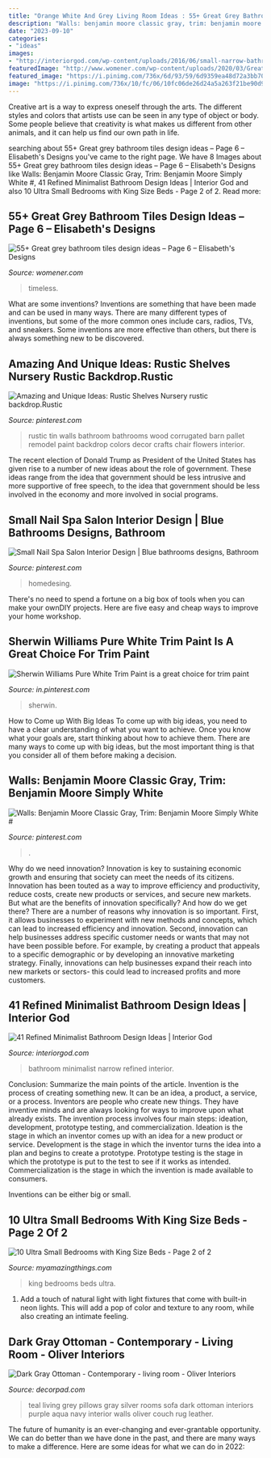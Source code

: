 ```yaml
---
title: "Orange White And Grey Living Room Ideas : 55+ Great Grey Bathroom Tiles Design Ideas – Page 6 – Elisabeth&#039;s Designs"
description: "Walls: benjamin moore classic gray, trim: benjamin moore simply white #"
date: "2023-09-10"
categories:
- "ideas"
images:
- "http://interiorgod.com/wp-content/uploads/2016/06/small-narrow-bathroom-ideas.jpeg"
featuredImage: "http://www.womener.com/wp-content/uploads/2020/03/Great-grey-bathroom-tiles-design-ideas-for-2020-6.jpg"
featured_image: "https://i.pinimg.com/736x/6d/93/59/6d9359ea48d72a3bb7024e65243ef774.jpg"
image: "https://i.pinimg.com/736x/10/fc/06/10fc06de26d24a5a263f21be90d91b41.jpg"
---
```



Creative art is a way to express oneself through the arts. The different styles and colors that artists use can be seen in any type of object or body. Some people believe that creativity is what makes us different from other animals, and it can help us find our own path in life.

	

		
searching about 55+ Great grey bathroom tiles design ideas – Page 6 – Elisabeth&#039;s Designs you've came to the right page. We have 8 Images about 55+ Great grey bathroom tiles design ideas – Page 6 – Elisabeth&#039;s Designs like Walls: Benjamin Moore Classic Gray, Trim: Benjamin Moore Simply White #, 41 Refined Minimalist Bathroom Design Ideas | Interior God and also 10 Ultra Small Bedrooms with King Size Beds - Page 2 of 2. Read more:
		
    
## 55+ Great Grey Bathroom Tiles Design Ideas – Page 6 – Elisabeth&#039;s Designs

<img loading=lazy src="http://www.womener.com/wp-content/uploads/2020/03/Great-grey-bathroom-tiles-design-ideas-for-2020-6.jpg" onerror="this.onerror=null;this.src='https://tse4.mm.bing.net/th?id=OIP.aX_SqokcMbtuuZt84_Vc8gHaLH&amp;pid=15.1';" alt="55+ Great grey bathroom tiles design ideas – Page 6 – Elisabeth&#039;s Designs">

_Source: womener.com_

>timeless. 

	

What are some inventions?
Inventions are something that have been made and can be used in many ways. There are many different types of inventions, but some of the more common ones include cars, radios, TVs, and sneakers. Some inventions are more effective than others, but there is always something new to be discovered.

    
## Amazing And Unique Ideas: Rustic Shelves Nursery Rustic Backdrop.Rustic

<img loading=lazy src="https://i.pinimg.com/736x/2a/d6/69/2ad6695ff067955c87a11d81facac2a0.jpg" onerror="this.onerror=null;this.src='https://tse3.mm.bing.net/th?id=OIP.jwS1SRwUnMDCrgNi0uagRgHaJ3&amp;pid=15.1';" alt="Amazing and Unique Ideas: Rustic Shelves Nursery rustic backdrop.Rustic">

_Source: pinterest.com_

>rustic tin walls bathroom bathrooms wood corrugated barn pallet remodel paint backdrop colors decor crafts chair flowers interior. 

	

The recent election of Donald Trump as President of the United States has given rise to a number of new ideas about the role of government. These ideas range from the idea that government should be less intrusive and more supportive of free speech, to the idea that government should be less involved in the economy and more involved in social programs.

    
## Small Nail Spa Salon Interior Design | Blue Bathrooms Designs, Bathroom

<img loading=lazy src="https://i.pinimg.com/736x/6d/93/59/6d9359ea48d72a3bb7024e65243ef774.jpg" onerror="this.onerror=null;this.src='https://tse3.mm.bing.net/th?id=OIP.q3hxxub8NfuaJT3H12I7kAHaLH&amp;pid=15.1';" alt="Small Nail Spa Salon Interior Design | Blue bathrooms designs, Bathroom">

_Source: pinterest.com_

>homedesing. 

	

There's no need to spend a fortune on a big box of tools when you can make your ownDIY projects. Here are five easy and cheap ways to improve your home workshop.

    
## Sherwin Williams Pure White Trim Paint Is A Great Choice For Trim Paint

<img loading=lazy src="https://i.pinimg.com/736x/10/fc/06/10fc06de26d24a5a263f21be90d91b41.jpg" onerror="this.onerror=null;this.src='https://tse2.mm.bing.net/th?id=OIP.7XmrGOSdNABLk-eUp1icdgHaLI&amp;pid=15.1';" alt="Sherwin Williams Pure White Trim Paint is a great choice for trim paint">

_Source: in.pinterest.com_

>sherwin. 

	

How to Come up With Big Ideas
To come up with big ideas, you need to have a clear understanding of what you want to achieve. Once you know what your goals are, start thinking about how to achieve them. There are many ways to come up with big ideas, but the most important thing is that you consider all of them before making a decision.

    
## Walls: Benjamin Moore Classic Gray, Trim: Benjamin Moore Simply White #

<img loading=lazy src="https://i.pinimg.com/736x/a3/64/fd/a364fdd25874437ff72223db845b2ad1.jpg" onerror="this.onerror=null;this.src='https://tse2.mm.bing.net/th?id=OIP.DPRNKKueKrx-UEPEms2mSgHaLH&amp;pid=15.1';" alt="Walls: Benjamin Moore Classic Gray, Trim: Benjamin Moore Simply White #">

_Source: pinterest.com_

>. 

	

Why do we need innovation?
Innovation is key to sustaining economic growth and ensuring that society can meet the needs of its citizens. Innovation has been touted as a way to improve efficiency and productivity, reduce costs, create new products or services, and secure new markets. But what are the benefits of innovation specifically? And how do we get there?
There are a number of reasons why innovation is so important. First, it allows businesses to experiment with new methods and concepts, which can lead to increased efficiency and innovation. Second, innovation can help businesses address specific customer needs or wants that may not have been possible before. For example, by creating a product that appeals to a specific demographic or by developing an innovative marketing strategy. Finally, innovations can help businesses expand their reach into new markets or sectors- this could lead to increased profits and more customers.

    
## 41 Refined Minimalist Bathroom Design Ideas | Interior God

<img loading=lazy src="http://interiorgod.com/wp-content/uploads/2016/06/small-narrow-bathroom-ideas.jpeg" onerror="this.onerror=null;this.src='https://tse1.mm.bing.net/th?id=OIP.1CRDfsv4TJYv7NNCl4bVQwHaLb&amp;pid=15.1';" alt="41 Refined Minimalist Bathroom Design Ideas | Interior God">

_Source: interiorgod.com_

>bathroom minimalist narrow refined interior. 

	

Conclusion: Summarize the main points of the article.
Invention is the process of creating something new. It can be an idea, a product, a service, or a process. Inventors are people who create new things. They have inventive minds and are always looking for ways to improve upon what already exists.
The invention process involves four main steps: ideation, development, prototype testing, and commercialization. Ideation is the stage in which an inventor comes up with an idea for a new product or service. Development is the stage in which the inventor turns the idea into a plan and begins to create a prototype. Prototype testing is the stage in which the prototype is put to the test to see if it works as intended. Commercialization is the stage in which the invention is made available to consumers.

Inventions can be either big or small.

    
## 10 Ultra Small Bedrooms With King Size Beds - Page 2 Of 2

<img loading=lazy src="http://myamazingthings.com/wp-content/uploads/2017/01/room10-1-683x1024.jpg" onerror="this.onerror=null;this.src='https://tse3.mm.bing.net/th?id=OIP.HhBBiv5p6FfwWwn_YyO_5QHaLG&amp;pid=15.1';" alt="10 Ultra Small Bedrooms with King Size Beds - Page 2 of 2">

_Source: myamazingthings.com_

>king bedrooms beds ultra. 

	

1. Add a touch of natural light with light fixtures that come with built-in neon lights. This will add a pop of color and texture to any room, while also creating an intimate feeling.

    
## Dark Gray Ottoman - Contemporary - Living Room - Oliver Interiors

<img loading=lazy src="https://cdn.decorpad.com/photos/2013/10/29/3763a6316fed.jpg" onerror="this.onerror=null;this.src='https://tse4.mm.bing.net/th?id=OIP.TDbP2DRJIVlgY_B0-NRHlwAAAA&amp;pid=15.1';" alt="Dark Gray Ottoman - Contemporary - living room - Oliver Interiors">

_Source: decorpad.com_

>teal living grey pillows gray silver rooms sofa dark ottoman interiors purple aqua navy interior walls oliver couch rug leather. 

	

The future of humanity is an ever-changing and ever-grantable opportunity. We can do better than we have done in the past, and there are many ways to make a difference. Here are some ideas for what we can do in 2022: 

